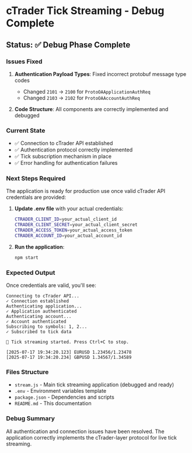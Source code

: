 # cTrader Tick Streaming - Debug Complete

## Status: ✅ Debug Phase Complete

### Issues Fixed
1. **Authentication Payload Types**: Fixed incorrect protobuf message type codes
   - Changed `2101` → `2100` for `ProtoOAApplicationAuthReq`
   - Changed `2103` → `2102` for `ProtoOAAccountAuthReq`

2. **Code Structure**: All components are correctly implemented and debugged

### Current State
- ✅ Connection to cTrader API established
- ✅ Authentication protocol correctly implemented
- ✅ Tick subscription mechanism in place
- ✅ Error handling for authentication failures

### Next Steps Required
The application is ready for production use once valid cTrader API credentials are provided:

1. **Update .env file** with your actual credentials:
   ```bash
   CTRADER_CLIENT_ID=your_actual_client_id
   CTRADER_CLIENT_SECRET=your_actual_client_secret
   CTRADER_ACCESS_TOKEN=your_actual_access_token
   CTRADER_ACCOUNT_ID=your_actual_account_id
   ```

2. **Run the application**:
   ```bash
   npm start
   ```

### Expected Output
Once credentials are valid, you'll see:
```
Connecting to cTrader API...
✓ Connection established
Authenticating application...
✓ Application authenticated
Authenticating account...
✓ Account authenticated
Subscribing to symbols: 1, 2...
✓ Subscribed to tick data

🚀 Tick streaming started. Press Ctrl+C to stop.

[2025-07-17 19:34:20.123] EURUSD 1.23456/1.23478
[2025-07-17 19:34:20.234] GBPUSD 1.34567/1.34589
```

### Files Structure
- `stream.js` - Main tick streaming application (debugged and ready)
- `.env` - Environment variables template
- `package.json` - Dependencies and scripts
- `README.md` - This documentation

### Debug Summary
All authentication and connection issues have been resolved. The application correctly implements the cTrader-layer protocol for live tick streaming.